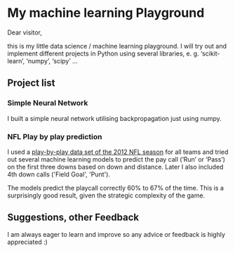 # My machine learning Playground

Dear visitor,

this is my little data science / machine learning playground. I will try out and implement different projects in Python using several libraries, e. g. ‘scikit-learn’, ‘numpy’, ‘scipy’ …

## Project list

### Simple Neural Network
I built a simple neural network utilising backpropagation just using numpy.

### NFL Play by play prediction
I used a [play-by-play data set of the 2012 NFL season](http://archive.advancedfootballanalytics.com/2010/04/play-by-play-data.html) for all teams and tried out several machine learning models to predict the pay call (‘Run’ or ‘Pass’) on the first three downs based on down and distance. Later I also included 4th down calls ('Field Goal', 'Punt').

The models predict the playcall correctly 60% to 67% of the time. This is a surprisingly good result, given the strategic complexity of the game.

## Suggestions, other Feedback

I am always eager to learn and improve so any advice or feedback is highly appreciated :) 